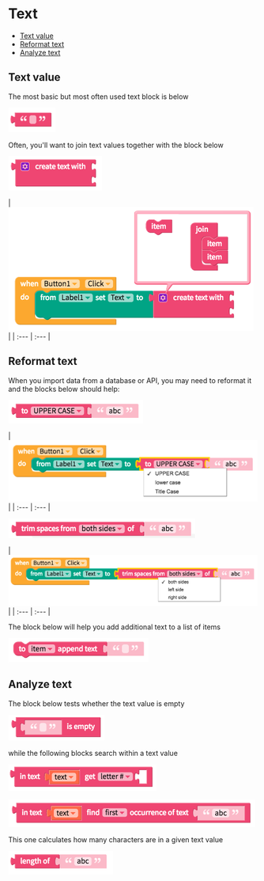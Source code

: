 # Text

* [Text value](text.md#text-value)
* [Reformat text](text.md#reformat-text)
* [Analyze text](text.md#analyze-text)

## Text value

The most basic but most often used text block is below

![](../../../.gitbook/assets/blocks-text-fig-2%20%281%29.png)

Often, you'll want to join text values together with the block below

![](../../../.gitbook/assets/blocks-text-fig-7%20%281%29.png)

| ![](../../../.gitbook/assets/blocks-text-fig-11.png) |
| :--- | :--- |


## Reformat text

When you import data from a database or API, you may need to reformat it and the blocks below should help:

![](../../../.gitbook/assets/blocks-text-fig-9.png)

| ![](../../../.gitbook/assets/blocks-text-fig-13.png) |
| :--- | :--- |


![](../../../.gitbook/assets/blocks-text-fig-10.png)

| ![](../../../.gitbook/assets/blocks-text-fig-15.png) |
| :--- | :--- |


The block below will help you add additional text to a list of items

![](../../../.gitbook/assets/blocks-text-fig-3.png)

## Analyze text

The block below tests whether the text value is empty

![](../../../.gitbook/assets/blocks-text-fig-5.png)

while the following blocks search within a text value

![](../../../.gitbook/assets/blocks-text-fig-1.png)

![](../../../.gitbook/assets/blocks-text-fig-6.png)

This one calculates how many characters are in a given text value

![](../../../.gitbook/assets/blocks-text-fig-4.png)

